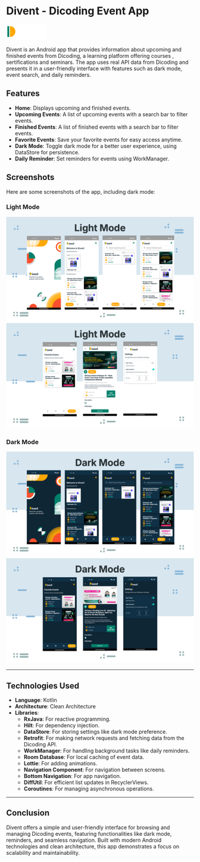 # Divent - Dicoding Event App
![Home Screen - Light Mode](logo.png)

Divent is an Android app that provides information about upcoming and finished events from Dicoding, a learning platform offering courses , sertifications and seminars. The app uses real API data from Dicoding and presents it in a user-friendly interface with features such as dark mode, event search, and daily reminders.

## Features
- **Home**: Displays upcoming and finished events.
- **Upcoming Events**: A list of upcoming events with a search bar to filter events.
- **Finished Events**: A list of finished events with a search bar to filter events.
- **Favorite Events**: Save your favorite events for easy access anytime.
- **Dark Mode**: Toggle dark mode for a better user experience, using DataStore for persistence.
- **Daily Reminder**: Set reminders for events using WorkManager.

## Screenshots
Here are some screenshots of the app, including dark mode:

### Light Mode
![Home Screen - Light Mode](light-mode(1).png)
![Home Screen - Light Mode](light-mode(2).png)

### Dark Mode
![Home Screen - Dark Mode](dark-mode(1).png)
![Home Screen - Dark Mode](dark-mode(2).png)

---

## Technologies Used
- **Language**: Kotlin
- **Architecture**: Clean Architecture
- **Libraries**:
  - **RxJava**: For reactive programming.
  - **Hilt**: For dependency injection.
  - **DataStore**: For storing settings like dark mode preference.
  - **Retrofit**: For making network requests and fetching data from the Dicoding API.
  - **WorkManager**: For handling background tasks like daily reminders.
  - **Room Database**: For local caching of event data.
  - **Lottie**: For adding animations.
  - **Navigation Component**: For navigation between screens.
  - **Bottom Navigation**: For app navigation.
  - **DiffUtil**: For efficient list updates in RecyclerViews.
  - **Coroutines**: For managing asynchronous operations.

---

## Conclusion
Divent offers a simple and user-friendly interface for browsing and managing Dicoding events, featuring functionalities like dark mode, reminders, and seamless navigation. Built with modern Android technologies and clean architecture, this app demonstrates a focus on scalability and maintainability.

